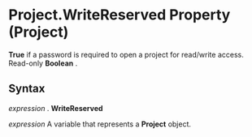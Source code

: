 
# Project.WriteReserved Property (Project)

 **True** if a password is required to open a project for read/write access. Read-only **Boolean** .


## Syntax

 _expression_ . **WriteReserved**

 _expression_ A variable that represents a **Project** object.

